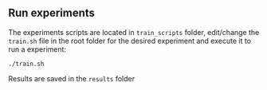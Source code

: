 ## Run experiments

The experiments scripts are located in `train_scripts` folder, edit/change the `train.sh` file in the root folder for the desired experiment and execute it to run a experiment:

`./train.sh`

Results are saved in the `results` folder
